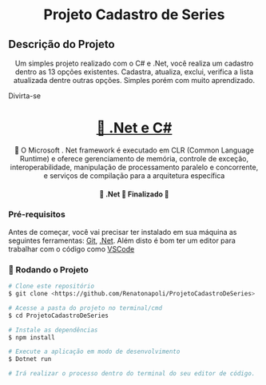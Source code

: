 <h1 align="center">Projeto Cadastro de Series</h1>

## Descrição do Projeto
<p align="center">Um simples projeto realizado com o C# e .Net, você realiza um cadastro dentro as 13 opções existentes. 
Cadastra, atualiza, exclui, verifica a lista atualizada dentre outras opções. Simples porém com muito aprendizado.

Divirta-se</p>

<h1 align="center">
    <a href="https://pt-br.reactjs.org/">🔗 .Net e C#</a>
</h1>
<p align="center">🚀 O Microsoft . Net framework é executado em CLR (Common Language Runtime) e oferece gerenciamento de 
memória, controle de exceção, interoperabilidade, manipulação de processamento paralelo e concorrente, e serviços de compilação 
para a arquitetura específica</p>

<h4 align="center"> 
	🚧  .Net 🚀 Finalizado  🚧
</h4>

### Pré-requisitos

Antes de começar, você vai precisar ter instalado em sua máquina as seguintes ferramentas:
[Git](https://git-scm.com), [.Net](https://dotnet.microsoft.com/download/dotnet-framework/net472). 
Além disto é bom ter um editor para trabalhar com o código como [VSCode](https://code.visualstudio.com/)

### 🎲 Rodando o Projeto

```bash
# Clone este repositório
$ git clone <https://github.com/Renatonapoli/ProjetoCadastroDeSeries>

# Acesse a pasta do projeto no terminal/cmd
$ cd ProjetoCadastroDeSeries

# Instale as dependências
$ npm install

# Execute a aplicação em modo de desenvolvimento
$ Dotnet run

# Irá realizar o processo dentro do terminal do seu editor de código.
```
